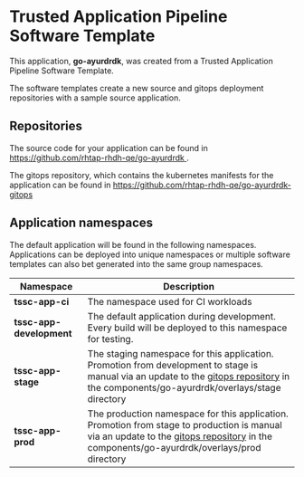 # Trusted Application Pipeline Software Template

This application, **go-ayurdrdk**, was created from a Trusted Application Pipeline Software Template.

The software templates create a new source and gitops deployment repositories with a sample source application. 

## Repositories

The source code for your application can be found in [https://github.com/rhtap-rhdh-qe/go-ayurdrdk ](https://github.com/rhtap-rhdh-qe/go-ayurdrdk ).
 
The gitops repository, which contains the kubernetes manifests for the application can be found in 
[https://github.com/rhtap-rhdh-qe/go-ayurdrdk-gitops ](https://github.com/rhtap-rhdh-qe/go-ayurdrdk-gitops ) 

## Application namespaces 

The default application will be found in the following namespaces. Applications can be deployed into unique namespaces or multiple software templates can also bet generated into the same group namespaces.  

|  Namespace   |  Description   |  
| -------- | -------- |
| **tssc-app-ci** | The namespace used for CI workloads |
| **tssc-app-development** | The default application during development. Every build will be deployed to this namespace for testing. |
| **tssc-app-stage** | The staging namespace for this application. Promotion from development to stage is manual via an update to the [gitops repository](https://github.com/rhtap-rhdh-qe/go-ayurdrdk-gitops ) in the components/go-ayurdrdk/overlays/stage directory |
| **tssc-app-prod** | The production namespace for this application. Promotion from stage to production is manual via an update to the [gitops repository](https://github.com/rhtap-rhdh-qe/go-ayurdrdk-gitops ) in the components/go-ayurdrdk/overlays/prod directory |